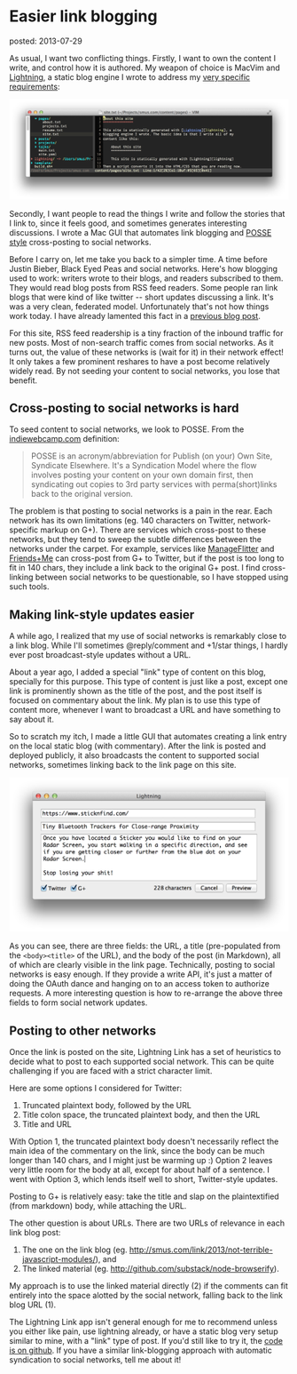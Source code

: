 Easier link blogging
====================
posted: 2013-07-29

As usual, I want two conflicting things. Firstly, I want to own the
content I write, and control how it is authored. My weapon of choice is
MacVim and [Lightning][lightning], a static blog engine I wrote to
address my [very specific requirements][site]: 

![Composing a blog post with Lightning](composing-long-post.png)

Secondly, I want people to read the things I write and follow the
stories that I link to, since it feels good, and sometimes generates
interesting discussions. I wrote a Mac GUI that automates link blogging
and [POSSE style][posse] cross-posting to social networks.

<!--more-->

Before I carry on, let me take you back to a simpler time. A time before
Justin Bieber, Black Eyed Peas and social networks. Here's how blogging
used to work: writers wrote to their blogs, and readers subscribed to
them. They would read blog posts from RSS feed readers. Some people ran
link blogs that were kind of like twitter -- short updates discussing a
link. It's was a very clean, federated model. Unfortunately that's not
how things work today. I have already lamented this fact in a [previous
blog post][last].

For this site, RSS feed readership is a tiny fraction of the inbound
traffic for new posts. Most of non-search traffic comes from social
networks. As it turns out, the value of these networks is (wait for it)
in their network effect! It only takes a few prominent reshares to have
a post become relatively widely read. By not seeding your content to
social networks, you lose that benefit.

[lightning]: https://github.com/borismus/lightning
[site]: http://smus.com/site/
[posse]: http://indiewebcamp.com/POSSE
[last]: http://smus.com/really-simple-social-syndication/


## Cross-posting to social networks is hard

To seed content to social networks, we look to POSSE. From the
[indiewebcamp.com][posse] definition:

> POSSE is an acronym/abbreviation for Publish (on your) Own Site,
> Syndicate Elsewhere. It's a Syndication Model where the flow involves
> posting your content on your own domain first, then syndicating out
> copies to 3rd party services with perma(short)links back to the
> original version.

The problem is that posting to social networks is a pain in the rear.
Each network has its own limitations (eg. 140 characters on Twitter,
network-specific markup on G+). There are services which cross-post to
these networks, but they tend to sweep the subtle differences between
the networks under the carpet. For example, services like
[ManageFlitter][mf] and [Friends+Me][fpm] can cross-post from G+ to
Twitter, but if the post is too long to fit in 140 chars, they include a
link back to the original G+ post. I find cross-linking between social
networks to be questionable, so I have stopped using such tools.

[mf]: http://manageflitter.com/
[fpm]: http://friendsplus.me/


## Making link-style updates easier

A while ago, I realized that my use of social networks is remarkably
close to a link blog. While I'll sometimes @reply/comment and +1/star
things, I hardly ever post broadcast-style updates without a URL.

About a year ago, I added a special "link" type of content on this blog,
specially for this purpose. This type of content is just like a post,
except one link is prominently shown as the title of the post, and the
post itself is focused on commentary about the link. My plan is to use
this type of content more, whenever I want to broadcast a URL and have
something to say about it.

So to scratch my itch, I made a little GUI that automates creating a
link entry on the local static blog (with commentary). After the link is
posted and deployed publicly, it also broadcasts the content to
supported social networks, sometimes linking back to the link page on
this site.

![Lightning linker Mac GUI](lightning-link.png)

As you can see, there are three fields: the URL, a title (pre-populated
from the `<body><title>` of the URL), and the body of the post (in
Markdown), all of which are clearly visible in the link page.
Technically, posting to social networks is easy enough. If they provide
a write API, it's just a matter of doing the OAuth dance and hanging on
to an access token to authorize requests. A more interesting question is
how to re-arrange the above three fields to form social network updates.


## Posting to other networks

Once the link is posted on the site, Lightning Link has a set of
heuristics to decide what to post to each supported social network. This
can be quite challenging if you are faced with a strict character limit.

Here are some options I considered for Twitter:

1. Truncated plaintext body, followed by the URL
2. Title colon space, the truncated plaintext body, and then the URL
3. Title and URL

With Option 1, the truncated plaintext body doesn't necessarily reflect
the main idea of the commentary on the link, since the body can be much
longer than 140 chars, and I might just be warming up :) Option 2 leaves
very little room for the body at all, except for about half of a
sentence. I went with Option 3, which lends itself well to short,
Twitter-style updates.

Posting to G+ is relatively easy: take the title and slap on the
plaintextified (from markdown) body, while attaching the URL. 

The other question is about URLs. There are two URLs of relevance in
each link blog post:

1. The one on the link blog (eg. <http://smus.com/link/2013/not-terrible-javascript-modules/>), and
2. The linked material (eg. <http://github.com/substack/node-browserify>).

My approach is to use the linked material directly (2) if the comments
can fit entirely into the space alotted by the social network, falling
back to the link blog URL (1).

The Lightning Link app isn't general enough for me to recommend unless
you either like pain, use lightning already, or have a static blog very
setup similar to mine, with a "link" type of post. If you'd still like
to try it, the [code is on github][ll]. If you have a similar
link-blogging approach with automatic syndication to social networks,
tell me about it!

[pyobjc-xcode4]: https://github.com/gregneagle/Xcode4CocoaPythonTemplates
[ll]: https://github.com/borismus/lightning/tree/master/link
